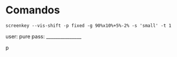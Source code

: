 # Comandos
    screenkey --vis-shift -p fixed -g 90%x10%+5%-2% -s 'small' -t 1
    
user: pure
pass: _______________

p
